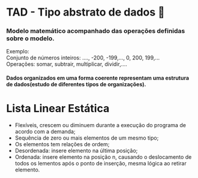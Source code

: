 # TAD - Tipo abstrato de dados 📑
### Modelo matemático acompanhado das operações definidas sobre o modelo.
Exemplo:
<br>
Conjunto de números inteiros: ...., -200, -199,..., 0, 200, 199,...
<br>
Operações: somar, subtrair, multiplicar, dividir,....

#### Dados organizados em uma forma coerente representam uma estrutura de dados(estudo de diferentes tipos de organizações).
# Lista Linear Estática
- Flexíveis, crescem ou diminuem durante a execução do programa de acordo com a demanda;
- Sequência de zero ou mais elementos de um mesmo tipo;
- Os elementos tem relações de ordem;
- Desordenada: insere elemento na última posição;
- Ordenada: insere elemento na posição n, causando o deslocamento de todos os lementos após o ponto de inserção, mesma lógica ao retirar elemento.
